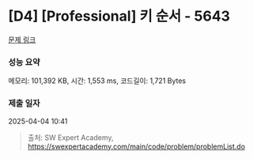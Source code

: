 # [D4] [Professional] 키 순서 - 5643 

[문제 링크](https://swexpertacademy.com/main/code/problem/problemDetail.do?contestProbId=AWXQsLWKd5cDFAUo) 

### 성능 요약

메모리: 101,392 KB, 시간: 1,553 ms, 코드길이: 1,721 Bytes

### 제출 일자

2025-04-04 10:41



> 출처: SW Expert Academy, https://swexpertacademy.com/main/code/problem/problemList.do